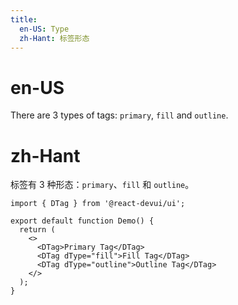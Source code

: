```yaml
---
title:
  en-US: Type
  zh-Hant: 标签形态
---
```


# en-US

There are 3 types of tags: `primary`, `fill` and `outline`.

# zh-Hant

标签有 3 种形态：`primary`、`fill` 和 `outline`。

```tsx
import { DTag } from '@react-devui/ui';

export default function Demo() {
  return (
    <>
      <DTag>Primary Tag</DTag>
      <DTag dType="fill">Fill Tag</DTag>
      <DTag dType="outline">Outline Tag</DTag>
    </>
  );
}
```
